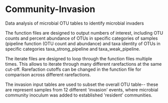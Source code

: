 # Community-Invasion
Data analysis of microbial OTU tables to identify microbial invaders

The function files are designed to output numbers of interest, including OTU counts and percent abundance of OTUs in specific categories of samples (pipeline function (OTU count and abundance) and taxa identity of OTUs in specific categories taxa_strong_pipeline and taxa_weak_pipeline.

The iterate files are designed to loop through the function files multiple times. This allows to iterate through many different rarefactions at the same cut-off. Rarefaction cutoffs can be changed in the function file for comparison across different rarefactions. 

The invasion input tables are used to subset the overall OTU table-- these are represent samples from 12 different 'invasion' events, where microbial community inoculum was added to established 'resident' communities.


